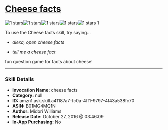 # [Cheese facts](http://alexa.amazon.com/#skills/amzn1.ask.skill.a41187a7-fc0a-4ff1-9797-4f43a538fc70)
![1 stars](../../images/ic_star_black_18dp_1x.png)![1 stars](../../images/ic_star_border_black_18dp_1x.png)![1 stars](../../images/ic_star_border_black_18dp_1x.png)![1 stars](../../images/ic_star_border_black_18dp_1x.png)![1 stars](../../images/ic_star_border_black_18dp_1x.png) 1

To use the Cheese facts skill, try saying...

* *alexa, open cheese facts*

* *tell me a cheese fact*

fun question game for facts about cheese!

***

### Skill Details

* **Invocation Name:** cheese facts
* **Category:** null
* **ID:** amzn1.ask.skill.a41187a7-fc0a-4ff1-9797-4f43a538fc70
* **ASIN:** B01MG4MQ1N
* **Author:** Midori Williams
* **Release Date:** October 27, 2016 @ 03:46:09
* **In-App Purchasing:** No
